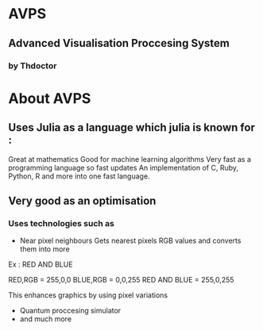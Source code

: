 # AVPS
## Advanced Visualisation Proccesing System
### by Thdoctor 

# 


# About AVPS
## Uses Julia as a language which julia is known for :
Great at mathematics
Good for machine learning algorithms
Very fast as a programming language so fast updates
An implementation of C, Ruby, Python, R and more into one fast language.

## Very good as an optimisation
### Uses technologies such as
- Near pixel neighbours
 Gets nearest pixels RGB values and converts them into more

Ex : RED AND BLUE

RED,RGB = 255,0,0
BLUE,RGB = 0,0,255
RED AND BLUE = 255,0,255

This enhances graphics by using pixel variations
- Quantum proccesing simulator
- and much more
